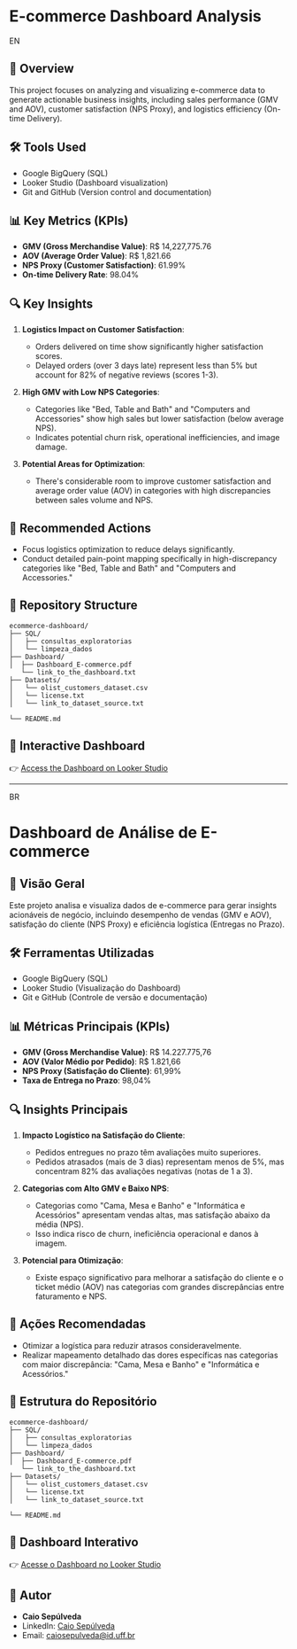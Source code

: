 # E-commerce Dashboard Analysis
EN

## 📌 Overview
This project focuses on analyzing and visualizing e-commerce data to generate actionable business insights, including sales performance (GMV and AOV), customer satisfaction (NPS Proxy), and logistics efficiency (On-time Delivery).

## 🛠️ Tools Used
- Google BigQuery (SQL)
- Looker Studio (Dashboard visualization)
- Git and GitHub (Version control and documentation)

## 📊 Key Metrics (KPIs)
- **GMV (Gross Merchandise Value)**: R$ 14,227,775.76
- **AOV (Average Order Value)**: R$ 1,821.66
- **NPS Proxy (Customer Satisfaction)**: 61.99%
- **On-time Delivery Rate**: 98.04%

## 🔍 Key Insights
1. **Logistics Impact on Customer Satisfaction**:
   - Orders delivered on time show significantly higher satisfaction scores.
   - Delayed orders (over 3 days late) represent less than 5% but account for 82% of negative reviews (scores 1-3).

2. **High GMV with Low NPS Categories**:
   - Categories like "Bed, Table and Bath" and "Computers and Accessories" show high sales but lower satisfaction (below average NPS).
   - Indicates potential churn risk, operational inefficiencies, and image damage.

3. **Potential Areas for Optimization**:
   - There's considerable room to improve customer satisfaction and average order value (AOV) in categories with high discrepancies between sales volume and NPS.

## 🚀 Recommended Actions
- Focus logistics optimization to reduce delays significantly.
- Conduct detailed pain-point mapping specifically in high-discrepancy categories like "Bed, Table and Bath" and "Computers and Accessories."

## 📂 Repository Structure
```
ecommerce-dashboard/
├── SQL/
│   ├── consultas_exploratorias
│   └── limpeza_dados
├── Dashboard/
│  ├── Dashboard_E-commerce.pdf
   └── link_to_the_dashboard.txt
├── Datasets/
│   └── olist_customers_dataset.csv
│   └── license.txt
│   └── link_to_dataset_source.txt

└── README.md
```

## 📌 Interactive Dashboard
👉 [Access the Dashboard on Looker Studio](https://lookerstudio.google.com/reporting/a16b6557-a562-43dc-aeed-e994fc69d0d5/page/bZrJF)

---
BR

# Dashboard de Análise de E-commerce

## 📌 Visão Geral
Este projeto analisa e visualiza dados de e-commerce para gerar insights acionáveis de negócio, incluindo desempenho de vendas (GMV e AOV), satisfação do cliente (NPS Proxy) e eficiência logística (Entregas no Prazo).

## 🛠️ Ferramentas Utilizadas
- Google BigQuery (SQL)
- Looker Studio (Visualização do Dashboard)
- Git e GitHub (Controle de versão e documentação)

## 📊 Métricas Principais (KPIs)
- **GMV (Gross Merchandise Value)**: R$ 14.227.775,76
- **AOV (Valor Médio por Pedido)**: R$ 1.821,66
- **NPS Proxy (Satisfação do Cliente)**: 61,99%
- **Taxa de Entrega no Prazo**: 98,04%

## 🔍 Insights Principais
1. **Impacto Logístico na Satisfação do Cliente**:
   - Pedidos entregues no prazo têm avaliações muito superiores.
   - Pedidos atrasados (mais de 3 dias) representam menos de 5%, mas concentram 82% das avaliações negativas (notas de 1 a 3).

2. **Categorias com Alto GMV e Baixo NPS**:
   - Categorias como "Cama, Mesa e Banho" e "Informática e Acessórios" apresentam vendas altas, mas satisfação abaixo da média (NPS).
   - Isso indica risco de churn, ineficiência operacional e danos à imagem.

3. **Potencial para Otimização**:
   - Existe espaço significativo para melhorar a satisfação do cliente e o ticket médio (AOV) nas categorias com grandes discrepâncias entre faturamento e NPS.

## 🚀 Ações Recomendadas
- Otimizar a logística para reduzir atrasos consideravelmente.
- Realizar mapeamento detalhado das dores específicas nas categorias com maior discrepância: "Cama, Mesa e Banho" e "Informática e Acessórios."

## 📂 Estrutura do Repositório
```
ecommerce-dashboard/
├── SQL/
│   ├── consultas_exploratorias
│   └── limpeza_dados
├── Dashboard/
│  ├── Dashboard_E-commerce.pdf
   └── link_to_the_dashboard.txt
├── Datasets/
│   └── olist_customers_dataset.csv
│   └── license.txt
│   └── link_to_dataset_source.txt

└── README.md
```

## 📌 Dashboard Interativo
👉 [Acesse o Dashboard no Looker Studio](https://lookerstudio.google.com/reporting/a16b6557-a562-43dc-aeed-e994fc69d0d5/page/bZrJF)

## 👤 Autor
- **Caio Sepúlveda**
- LinkedIn: [Caio Sepúlveda](https://linkedin.com/in/caio-sepulveda-4a2282282)
- Email: caiosepulveda@id.uff.br
